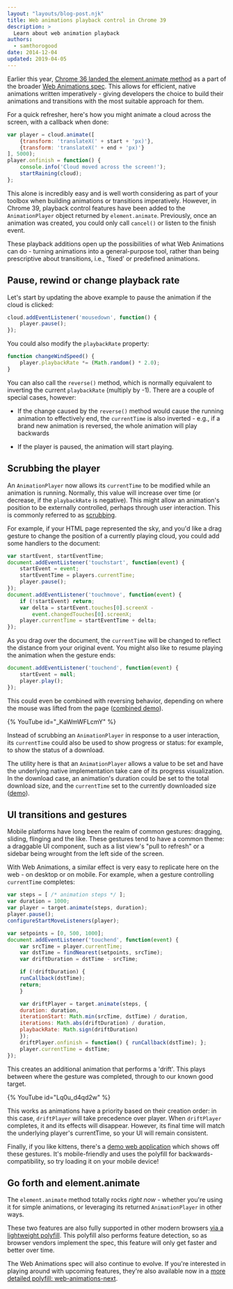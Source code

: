 ```yaml
---
layout: "layouts/blog-post.njk"
title: Web animations playback control in Chrome 39 
description: >
  Learn about web animation playback
authors:
  - samthorogood
date: 2014-12-04
updated: 2019-04-05
---
```


Earlier this year, [Chrome 36 landed the element.animate method](https://developers.google.com/web/updates/2014/05/Web-Animations-element-animate-is-now-in-Chrome-36) as a part of the broader [Web Animations spec](https://drafts.csswg.org/web-animations/). This allows for efficient, native animations written imperatively - giving developers the choice to build their animations and transitions with the most suitable approach for them.

For a quick refresher, here's how you might animate a cloud across the screen, with a callback when done:


```js
var player = cloud.animate([
    {transform: 'translateX(' + start + 'px)'},
    {transform: 'translateX(' + end + 'px)'}
], 5000);
player.onfinish = function() {
    console.info('Cloud moved across the screen!');
    startRaining(cloud);
};
```


This alone is incredibly easy and is well worth considering as part of your toolbox when building animations or transitions imperatively. However, in Chrome 39, playback control features have been added to the `AnimationPlayer` object returned by `element.animate`. Previously, once an animation was created, you could only call `cancel()` or listen to the finish event.

These playback additions open up the possibilities of what Web Animations can do - turning animations into a general-purpose tool, rather than being prescriptive about transitions, i.e., 'fixed' or predefined animations.

## Pause, rewind or change playback rate

Let's start by updating the above example to pause the animation if the cloud is clicked:


```js
cloud.addEventListener('mousedown', function() {
    player.pause();
});
```


You could also modify the `playbackRate` property:


```js
function changeWindSpeed() {
    player.playbackRate *= (Math.random() * 2.0);
}
```


You can also call the `reverse()` method, which is normally equivalent to inverting the current `playbackRate` (multiply by -1). There are a couple of special cases, however:

* If the change caused by the `reverse()` method would cause the running animation to effectively end, the `currentTime` is also inverted - e.g., if a brand new animation is reversed, the whole animation will play backwards

* If the player is paused, the animation will start playing.

## Scrubbing the player

An `AnimationPlayer` now allows its `currentTime` to be modified while an animation is running. Normally, this value will increase over time (or decrease, if the `playbackRate` is negative). This might allow an animation's position to be externally controlled, perhaps through user interaction. This is commonly referred to as [scrubbing](https://en.wikipedia.org/wiki/Scrubbing_%28audio%29).

For example, if your HTML page represented the sky, and you'd like a drag gesture to change the position of a currently playing cloud, you could add some handlers to the document:


```js
var startEvent, startEventTime;
document.addEventListener('touchstart', function(event) {
    startEvent = event;
    startEventTime = players.currentTime;
    player.pause();
});
document.addEventListener('touchmove', function(event) {
    if (!startEvent) return;
    var delta = startEvent.touches[0].screenX -
        event.changedTouches[0].screenX;
    player.currentTime = startEventTime + delta;
});
```


As you drag over the document, the `currentTime` will be changed to reflect the distance from your original event. You might also like to resume playing the animation when the gesture ends:


```js
document.addEventListener('touchend', function(event) {
    startEvent = null;
    player.play();
});
```


This could even be combined with reversing behavior, depending on where the mouse was lifted from the page ([combined demo](https://codepen.io/samthor/pen/jEbxmR?editors=001)).

{% YouTube id="_KaWmWFLcmY" %}


Instead of scrubbing an `AnimationPlayer` in response to a user interaction, its `currentTime` could also be used to show progress or status: for example, to show the status of a download.

The utility here is that an `AnimationPlayer` allows a value to be set and have the underlying native implementation take care of its progress visualization. In the download case, an animation's duration could be set to the total download size, and the `currentTime` set to the currently downloaded size ([demo](https://codepen.io/samthor/pen/QwbBbQ)).

## UI transitions and gestures

Mobile platforms have long been the realm of common gestures: dragging, sliding, flinging and the like. These gestures tend to have a common theme: a draggable UI component, such as a list view's "pull to refresh" or a sidebar being wrought from the left side of the screen.

With Web Animations, a similar effect is very easy to replicate here on the web - on desktop or on mobile. For example, when a gesture controlling `currentTime` completes:


```js
var steps = [ /* animation steps */ ];
var duration = 1000;
var player = target.animate(steps, duration);
player.pause();
configureStartMoveListeners(player);

var setpoints = [0, 500, 1000];
document.addEventListener('touchend', function(event) {
    var srcTime = player.currentTime;
    var dstTime = findNearest(setpoints, srcTime);
    var driftDuration = dstTime - srcTime;

    if (!driftDuration) {
    runCallback(dstTime);
    return;
    }

    var driftPlayer = target.animate(steps, {
    duration: duration,
    iterationStart: Math.min(srcTime, dstTime) / duration,
    iterations: Math.abs(driftDuration) / duration,
    playbackRate: Math.sign(driftDuration)
    });
    driftPlayer.onfinish = function() { runCallback(dstTime); };
    player.currentTime = dstTime;
});
```


This creates an additional animation that performs a 'drift'. This plays between where the gesture was completed, through to our known good target.


{% YouTube id="Lq0u_d4qd2w" %}


This works as animations have a priority based on their creation order: in this case, `driftPlayer` will take precedence over player. When `driftPlayer` completes, it and its effects will disappear. However, its final time will match the underlying player's currentTime, so your UI will remain consistent.

Finally, if you like kittens, there's a [demo web application](https://codepen.io/samthor/pen/vLrgJe) which shows off these gestures. It's mobile-friendly and uses the polyfill for backwards-compatibility, so try loading it on your mobile device!



## Go forth and element.animate

The `element.animate` method totally rocks *right now* - whether you're using it for simple animations, or leveraging its returned `AnimationPlayer` in other ways.

These two features are also fully supported in other modern browsers [via a lightweight polyfill](https://github.com/web-animations/web-animations-js). This polyfill also performs feature detection, so as browser vendors implement the spec, this feature will only get faster and better over time.

The Web Animations spec will also continue to evolve. If you're interested in playing around with upcoming features, they're also available now in a [more detailed polyfill: web-animations-next](https://github.com/web-animations/web-animations-js#web-animations-nextminjs).

